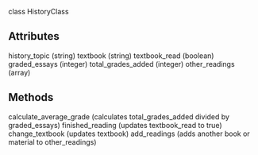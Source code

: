class HistoryClass

Attributes
----------
history_topic (string)
textbook (string)
textbook_read (boolean)
graded_essays (integer)
total_grades_added (integer)
other_readings (array)

Methods
-------
calculate_average_grade (calculates total_grades_added divided by graded_essays)
finished_reading (updates textbook_read to true)
change_textbook (updates textbook)
add_readings (adds another book or material to other_readings)
